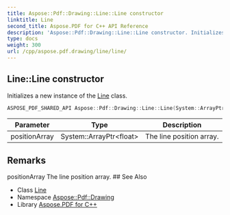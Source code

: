```yaml
---
title: Aspose::Pdf::Drawing::Line::Line constructor
linktitle: Line
second_title: Aspose.PDF for C++ API Reference
description: 'Aspose::Pdf::Drawing::Line::Line constructor. Initializes a new instance of the Line class in C++.'
type: docs
weight: 300
url: /cpp/aspose.pdf.drawing/line/line/
---
```

## Line::Line constructor


Initializes a new instance of the [Line](../) class.

```cpp
ASPOSE_PDF_SHARED_API Aspose::Pdf::Drawing::Line::Line(System::ArrayPtr<float> positionArray)
```


| Parameter | Type | Description |
| --- | --- | --- |
| positionArray | System::ArrayPtr\<float\> | The line position array. |
## Remarks


<parameterlist kind="param">
  <parameteritem>
    <parameternamelist>
      <parametername>positionArray</parametername>
    </parameternamelist>
    <parameterdescription>
      <para>The line position array.</para>
    </parameterdescription>
  </parameteritem>
</parameterlist>
## See Also

* Class [Line](../)
* Namespace [Aspose::Pdf::Drawing](../../)
* Library [Aspose.PDF for C++](../../../)
